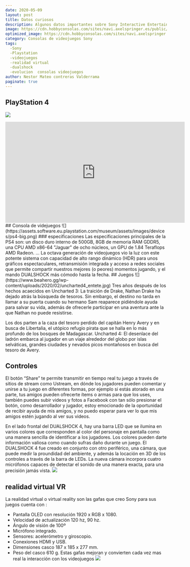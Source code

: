 ```yaml
---
date: 2020-05-09
layout: post
title: Datos curiosos
description: Algunos datos importantes sobre Sony Interactive Entertainment
image: https://cdn.hobbyconsolas.com/sites/navi.axelspringer.es/public/styles/1200/public/media/image/2019/12/playstation-awards-2019.jpg?itok=Ng9iSGVQ
optimized_image: https://cdn.hobbyconsolas.com/sites/navi.axelspringer.es/public/styles/1200/public/media/image/2019/12/playstation-awards-2019.jpg?itok=Ng9iSGVQ
category: Consolas de videojuegos Sony 
tags:
  -Sony
  -Playstation 
  -videojuegos
  -realidad virtual
  -dualshock
  -evolucion  consolas videojuegos
author: Nestor Mateo contreras Valderrama
paginate: true
---
```

## PlayStation 4
![](https://www.youtube.com/watch?v=jYWlrkuqpYc)
<iframe width="560" height="315" src="https://www.youtube.com/embed/nInFU0wfdFE" frameborder="0" allow="accelerometer; autoplay; encrypted-media; gyroscope; picture-in-picture" allowfullscreen></iframe>
## Consola de videjuegos
![](https://assets.software.eu.playstation.com/museum/assets/images/devices/ps4-big.png)
### especificaciones 
Las especificaciones principales de la PS4 son: un disco duro interno de 500GB, 8GB de memoria RAM GDDR5, una CPU AMD x86-64 "Jaguar" de ocho núcleos, un GPU de 1.84 Teraflops AMD Radeon. ...
La octava generación de videojuegos vio la luz con este potente sistema con capacidad de alto rango dinámico (HDR) para unos gráficos espectaculares, retransmisión integrada y acceso a redes sociales que permite compartir nuestros mejores (o peores) momentos jugando, y el mando DUALSHOCK más cómodo hasta la fecha.
## Juegos
![](https://www.beahero.gg/wp-content/uploads/2020/02/uncharted4_entete.jpg)
Tres años después de los hechos acaecidos en Uncharted 3: La traición de Drake, Nathan Drake ha dejado atrás la búsqueda de tesoros. Sin embargo, el destino no tarda en llamar a su puerta cuando su hermano Sam reaparece pidiéndole ayuda para salvar su vida, además de ofrecerle participar en una aventura ante la que Nathan no puede resistirse.

Los dos parten a la caza del tesoro perdido del capitán Henry Avery y en busca de Libertalia, el utópico refugio pirata que se halla en lo más profundo de los bosques de Madagascar. Uncharted 4: El desenlace del ladrón embarca al jugador en un viaje alrededor del globo por islas selváticas, grandes ciudades y nevados picos montañosos en busca del tesoro de Avery.

## Controles
El botón “Share” te permite transmitir en tiempo real tu juego a través de sitios de stream como Ustream, en dónde los jugadores pueden comentar y unirse a tu juego en diferentes formas, por ejemplo si estás atorado en una parte, tus amigos pueden ofrecerte ítems o armas para que los uses, también puedes subir videos y fotos a Facebook con tan sólo presionar el botón, como desarrollador y jugador, estoy emocionado de la oportunidad de recibir ayuda de mis amigos, y no puedo esperar para ver lo que mis amigos estén jugando al ver sus videos.

En el lado frontal del DUALSHOCK 4, hay una barra LED que se ilumina en varios colores que corresponden al color del personaje en pantalla como una manera sencilla de identificar a los jugadores. Los colores pueden darte información valiosa como cuando sufras daño durante un juego. El DUALSHOCK 4 fue creado en conjunto con otro periférico, una cámara, que puede medir la proundidad del ambiente, y además la locación en 3D de los controles a través de la barra de LEDs. La nueva cámara incorpora cuatro micrófonos capaces de detectar el sonido de una manera exacta, para una precisión jamás vista.
![](https://as.com/meristation/imagenes/2014/07/02/noticia/1404281460_234602_1532540206_sumario_normal.jpg)

## realidad virtual VR
La realidad virtual o virtual reality son las gafas que creo Sony para  sus juegos cuenta con :
* Pantalla OLED con resolución 1920 x RGB x 1080.
* Velocidad de actualización 120 hz, 90 hz.
* Ángulo de visión de 100º
* Micrófono integrado.
* Sensores: acelerómetro y giroscopio.
* Conexiones HDMI y USB.
* Dimensiones casco 187 x 185 x 277 mm.
* Peso del casco 610 g.
Estas gafas mejoran y convierten cada vez mas real la interacción con los videojuegos 
![](https://d2skuhm0vrry40.cloudfront.net/2019/articles/2019-03-26-08-25/-1553588741021.jpg/EG11/thumbnail/750x422/format/jpg/quality/60)
